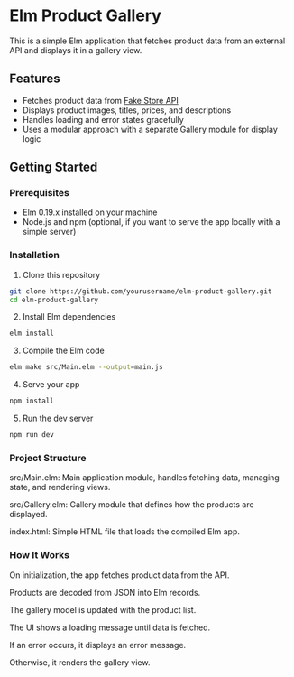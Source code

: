 # Elm Product Gallery

This is a simple Elm application that fetches product data from an external API and displays it in a gallery view.

## Features

- Fetches product data from [Fake Store API](https://fakestoreapi.com/products)
- Displays product images, titles, prices, and descriptions
- Handles loading and error states gracefully
- Uses a modular approach with a separate Gallery module for display logic

## Getting Started

### Prerequisites

- Elm 0.19.x installed on your machine  
- Node.js and npm (optional, if you want to serve the app locally with a simple server)

### Installation

1. Clone this repository

```bash
git clone https://github.com/yourusername/elm-product-gallery.git
cd elm-product-gallery
```

2. Install Elm dependencies
```bash
elm install
```

3. Compile the Elm code
```bash
elm make src/Main.elm --output=main.js
```
4. Serve your app
```bash
npm install
```

5. Run the dev server
```bash
npm run dev
```

### Project Structure
src/Main.elm: Main application module, handles fetching data, managing state, and rendering views.

src/Gallery.elm: Gallery module that defines how the products are displayed.

index.html: Simple HTML file that loads the compiled Elm app.

### How It Works
On initialization, the app fetches product data from the API.

Products are decoded from JSON into Elm records.

The gallery model is updated with the product list.

The UI shows a loading message until data is fetched.

If an error occurs, it displays an error message.

Otherwise, it renders the gallery view.
